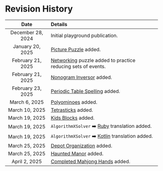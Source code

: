 # Revision History

|Date|Details|
|:--------:|:----------------|
| December 28, 2024 | Initial playground publication.|
| January 20, 2025 | [Picture Puzzle](picture-puzzle) added.|
| February 21, 2025 | [Networking](reducing-sets-of-events) puzzle added to practice reducing sets of events. |
| February 21, 2025 | [Nonogram Inversor](nonogram-inversor) added. |
| February 23, 2025 | [Periodic Table Spelling](periodic-table-spelling) added. |
| March 6, 2025 | [Polyominoes](polyominoes) added. |
| March 10, 2025 | [Tetrasticks](tetrasticks) added. |
| March 19, 2025 | [Kids Blocks](kids-blocks) added. |
| March 19, 2025 | `AlgorithmXSolver` ➡️ [Ruby](ruby) translation added. |
| March 19, 2025 | `AlgorithmXSolver` ➡️ [Kotlin](kotlin) translation added. |
| March 25, 2025 | [Depot Organization](depot-organization) added. |
| March 25, 2025 | [Haunted Manor](haunted-manor) added. |
| April 2, 2025 | [Completed Mahjong Hands](completed-mahjong-hands) added. |
